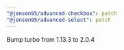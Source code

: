 ```yaml
---
"@jensen95/advanced-checkbox": patch
"@jensen95/advanced-select": patch
---
```


Bump turbo from 1.13.3 to 2.0.4

